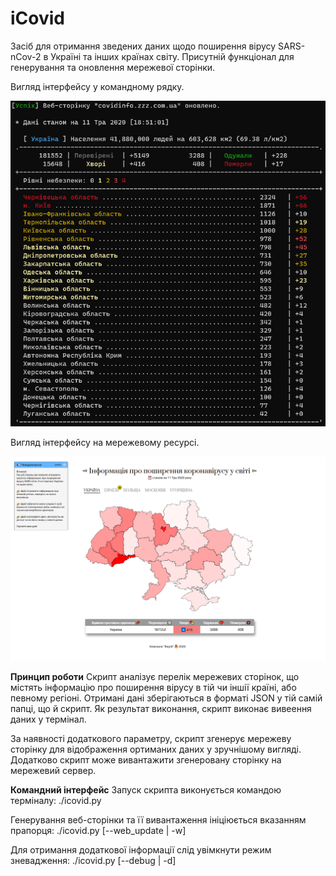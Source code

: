 # iCovid
Засіб для отримання зведених даних щодо поширення вірусу SARS-nCov-2 в Україні та інших країнах світу.
Присутній функціонал для генерування та оновлення мережевої сторінки.

Вигляд інтерфейсу у командному рядку.

![Зображення командного рядка](v0_9_4rc_cli.png?raw=true "Вигляд даних з консолі")

Вигляд інтерфейсу на мережевому ресурсі.

![Зображення мережового ресурсу](v0_9_4rc_web.png?raw=true "Вигляд даних у мережі")

**Принцип роботи**
Скрипт аналізує перелік мережевих сторінок, що містять інформацію про поширення вірусу в тій чи іншії країні,
або певному регіоні.
Отримані дані зберігаються в форматі JSON у тій самій папці, що й скрипт.
Як результат виконання, скрипт виконає вивеення даних у термінал.

За наявності додаткового параметру, скрипт згенерує мережеву сторінку для відображення ортиманих даних у
зручнішому вигляді. Додатково скрипт може вивантажити згенеровану сторінку на мережевий сервер.

**Командний інтерфейс**
Запуск скрипта виконується командою терміналу:
./icovid.py

Генерування веб-сторінки та її вивантаження ініціюється вказанням прапорця:
./icovid.py [--web_update | -w]

Для отримання додаткової інформації слід увімкнути режим зневадження:
./icovid.py [--debug | -d]

